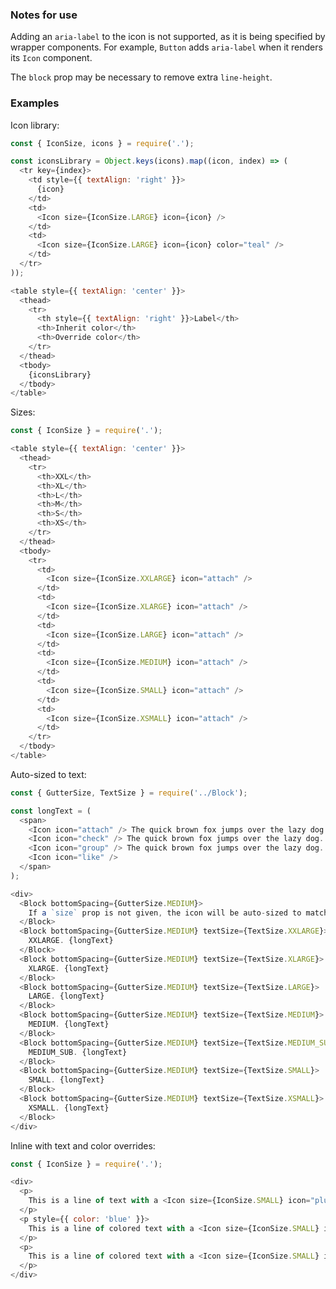 ### Notes for use

Adding an `aria-label` to the icon is not supported, as it is being specified by wrapper components. For example, `Button` adds `aria-label` when it renders its `Icon` component.

The `block` prop may be necessary to remove extra `line-height`.

### Examples

Icon library:

```js { "props": { "data-example": "library" } }
const { IconSize, icons } = require('.');

const iconsLibrary = Object.keys(icons).map((icon, index) => (
  <tr key={index}>
    <td style={{ textAlign: 'right' }}>
      {icon}
    </td>
    <td>
      <Icon size={IconSize.LARGE} icon={icon} />
    </td>
    <td>
      <Icon size={IconSize.LARGE} icon={icon} color="teal" />
    </td>
  </tr>
));

<table style={{ textAlign: 'center' }}>
  <thead>
    <tr>
      <th style={{ textAlign: 'right' }}>Label</th>
      <th>Inherit color</th>
      <th>Override color</th>
    </tr>
  </thead>
  <tbody>
    {iconsLibrary}
  </tbody>
</table>
```

Sizes:

```js { "props": { "data-example": "sizes" } }
const { IconSize } = require('.');

<table style={{ textAlign: 'center' }}>
  <thead>
    <tr>
      <th>XXL</th>
      <th>XL</th>
      <th>L</th>
      <th>M</th>
      <th>S</th>
      <th>XS</th>
    </tr>
  </thead>
  <tbody>
    <tr>
      <td>
        <Icon size={IconSize.XXLARGE} icon="attach" />
      </td>
      <td>
        <Icon size={IconSize.XLARGE} icon="attach" />
      </td>
      <td>
        <Icon size={IconSize.LARGE} icon="attach" />
      </td>
      <td>
        <Icon size={IconSize.MEDIUM} icon="attach" />
      </td>
      <td>
        <Icon size={IconSize.SMALL} icon="attach" />
      </td>
      <td>
        <Icon size={IconSize.XSMALL} icon="attach" />
      </td>
    </tr>
  </tbody>
</table>
```

Auto-sized to text:

```js { "props": { "data-example": "autosize" } }
const { GutterSize, TextSize } = require('../Block');

const longText = (
  <span>
    <Icon icon="attach" /> The quick brown fox jumps over the lazy dog.
    <Icon icon="check" /> The quick brown fox jumps over the lazy dog.
    <Icon icon="group" /> The quick brown fox jumps over the lazy dog.
    <Icon icon="like" />
  </span>
);

<div>
  <Block bottomSpacing={GutterSize.MEDIUM}>
    If a `size` prop is not given, the icon will be auto-sized to match the closest parent `Block` or `Text` component with a valid textSize set. Here are examples of icons inheriting from the current font-size.
  </Block>
  <Block bottomSpacing={GutterSize.MEDIUM} textSize={TextSize.XXLARGE}>
    XXLARGE. {longText}
  </Block>
  <Block bottomSpacing={GutterSize.MEDIUM} textSize={TextSize.XLARGE}>
    XLARGE. {longText}
  </Block>
  <Block bottomSpacing={GutterSize.MEDIUM} textSize={TextSize.LARGE}>
    LARGE. {longText}
  </Block>
  <Block bottomSpacing={GutterSize.MEDIUM} textSize={TextSize.MEDIUM}>
    MEDIUM. {longText}
  </Block>
  <Block bottomSpacing={GutterSize.MEDIUM} textSize={TextSize.MEDIUM_SUB}>
    MEDIUM_SUB. {longText}
  </Block>
  <Block bottomSpacing={GutterSize.MEDIUM} textSize={TextSize.SMALL}>
    SMALL. {longText}
  </Block>
  <Block bottomSpacing={GutterSize.MEDIUM} textSize={TextSize.XSMALL}>
    XSMALL. {longText}
  </Block>
</div>
```

Inline with text and color overrides:

```js { "props": { "data-example": "inline with text and color" } }
const { IconSize } = require('.');

<div>
  <p>
    This is a line of text with a <Icon size={IconSize.SMALL} icon="plus" /> inline icon.
  </p>
  <p style={{ color: 'blue' }}>
    This is a line of colored text with a <Icon size={IconSize.SMALL} icon="plus" /> inline icon.
  </p>
  <p>
    This is a line of colored text with a <Icon size={IconSize.SMALL} icon="plus" color="red" /> inline icon that overrides its color.
  </p>
</div>
```
